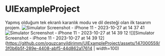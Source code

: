 # UIExampleProject
Yapmış olduğum tek ekranlı karanlık modu ve dil desteği olan ilk tasarım projem.
![Simulator Screenshot - iPhone 11 - 2023-10-27 at 14 37 41](https://github.com/oguzcanyildirimm/UIExampleProject/assets/147000559/3578ffe0-4511-4c44-a0ae-925cf94b7b3c)
![Simulator Screenshot - iPhone 11 - 2023-10-27 at 14 39 12](https://github.com/oguzcanyildirimm/UIExampleProject/assets/147000559/3f0b6b5f-289e-4408-abf5-44d862a17614)
![][Simulator Screenshot - iPhone 11 - 2023-10-27 at 14 39 12](https://github.com/oguzcanyildirimm/UIExampleProject/assets/147000559/3f0b6b5f-289e-4408-abf5-44d862a17614 | width=100)

